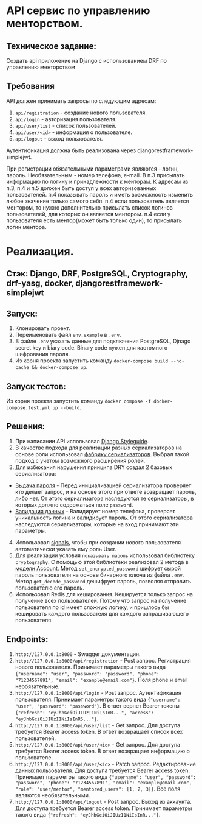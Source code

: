 # API сервис по управлению менторством.

## Техническое задание:

Создать api приложение на Django с использованием DRF по управлению менторством

## Требования

API должен принимать запросы по следующим адресам:

1. `api/registration` - создание нового пользователя.
2. `api/login` - авторизация пользователя.
3. `api/user/list` - список пользователей.
4. `api/user/<id>` - информация о пользователе.
5. `api/logout` - выход пользователя.

Аутентификация должна быть реализована через djangorestframework-simplejwt.

При регистрации обязательными параметрами являются - логин, пароль. Необязательным - номер телефона, e-mail.
В п.3 присылать информацию по логину и принадлежности к менторам.
К адресам из п.3, п.4 и п.5 должен быть доступ у всех авторизованных пользователей.
п.4 показывать пароль и иметь возможность изменить любое значение только самого себя.
п.4 если пользователь является ментором, то нужно дополнительно присылать список логинов пользователей, для которых он является ментором.
п.4 если у пользователя есть ментор(может быть только один), то присылать логин ментора.


# Реализация.

## Стэк: Django, DRF, PostgreSQL, Cryptography, drf-yasg, docker, djangorestframework-simplejwt

## Запуск:
1. Клонировать проект.
2. Переименовать файл `env.example` в `.env`.
3. В файле `.env` указать данные для подключения PostgreSQL, Djnago secret key и biary code. Binary code нужен для кастомного шифрования пароля.
4. Из корня проекта запустить команду `docker-compose build --no-cache && docker-compose up`.

## Запуск тестов:
Из корня проекта запустить команду `docker compose -f docker-compose.test.yml up --build`.

## Решения:
1. При написании API использовал [Django Styleguide](https://github.com/HackSoftware/Django-Styleguide?tab=readme-ov-file#apis--serializers).
2. В качестве подхода для реализации разных сериализаторов на основе роли использовал [фабрику сериализаторов](https://github.com/mrPechen/RS_template/blob/main/src/api/serializers/factories.py). Выбрал такой подход с учетом возможного расширения ролей.
3. Для избежания нарушения принципа DRY создал 2 базовых сериализатора:
 - [Выдача пароля](https://github.com/mrPechen/RS_template/blob/main/src/api/serializers/base_serializers/base_get_serializer_conf.py) - Перед инициализацией сериализатора проверяет кто делает запрос, и на основе этого при ответе возвращает пароль, либо нет. От этого сериализатора наследуются те сериализаторы, в которых должно содержаться поле `password`.
 - [Валидация данных](https://github.com/mrPechen/RS_template/blob/main/src/api/serializers/base_serializers/base_patch_serializer_conf.py) - Валидирует номер телефона, проверяет уникальность логина и валидирует пароль. От этого сериализатора наследуются сериализаторы, которые на вход принимают эти параметры.
4. Использовал [signals](https://github.com/mrPechen/RS_template/blob/main/src/api/signals.py), чтобы при создании нового пользователя автоматически указать ему роль User.
5. Для реализации условия `показывать пароль` использовал библиотеку `cryptography`. С помощью этой библиотеки реализовал 2 метода в [модели Account](https://github.com/mrPechen/RS_template/blob/main/src/api/models.py). Метод `set_encrypted_password` шифрует сырой пароль пользователя на основе бинарного ключа из файла `.env`. Метод `get_decode_password` дешифрует пароль, позволяя отправить пользователю его пароль.
6. Использовал Redis для кеширования. Кешируется только запрос на получение всех пользователей. Потому что запрос на получение пользователя по id имеет сложную логику, и пришлось бы кешировать каждого пользователя для каждого запрашивающего пользователя.

## Endpoints:

1. `http://127.0.0.1:8000` - Swagger документация.
2. `http://127.0.0.1:8000/api/registration` - Post запрос. Регистрация нового пользователя. Принимает параметры такого вида `{"username": "user", "password": "password", "phone": "71234567891", "email": "example@email.com"}`. Поля phone и email необязательные.
3. `http://127.0.0.1:8000/api/login` - Post запрос. Аутентификация пользователя. Принимает параметры такого вида `{"username": "user", "password": "password"}`. В ответ вернет Bearer токены `{"refresh": "eyJhbGciOiJIUzI1NiIsInR...", "access": "eyJhbGciOiJIUzI1NiIsInR5..."}`.
4. `http://127.0.0.1:8000/api/user/list` - Get запрос. Для доступа требуется Bearer access token. В ответ возвращает список всех пользователей.
5. `http://127.0.0.1:8000/api/user/<id>` - Get запрос. Для доступа требуется Bearer access token. В ответ возвращает информацию о пользователе.
6. `http://127.0.0.1:8000/api/user/<id>` - Patch запрос. Редактирование данных пользователя. Для доступа требуется Bearer access token. Принимает параметры такого вида `{"username": "user", "password": "password", "phone": "71234567891", "email": "example@email.com", "role": "user/mentor", "mentored_users": [1, 2, 3]}`. Все поля являются необязательными.
7. `http://127.0.0.1:8000/api/logout` - Post запрос. Выход из аккаунта. Для доступа требуется Bearer access token. Принимает параметры такого вида `{"refresh": "eyJhbGciOiJIUzI1NiIsInR..."}`.


